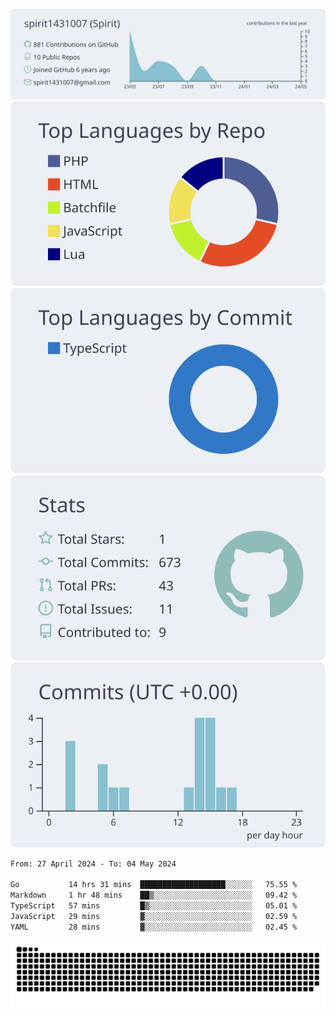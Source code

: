 [![](https://raw.githubusercontent.com/spirit1431007/spirit1431007/master/profile-summary-card-output/nord_bright/0-profile-details.svg)](https://git.io/spiritx)
[![](https://raw.githubusercontent.com/spirit1431007/spirit1431007/master/profile-summary-card-output/nord_bright/1-repos-per-language.svg)](https://git.io/spiritx) [![](https://raw.githubusercontent.com/spirit1431007/spirit1431007/master/profile-summary-card-output/nord_bright/2-most-commit-language.svg)](https://git.io/spiritx)
[![](https://raw.githubusercontent.com/spirit1431007/spirit1431007/master/profile-summary-card-output/nord_bright/3-stats.svg)](https://git.io/spiritx) [![](https://raw.githubusercontent.com/spirit1431007/spirit1431007/master/profile-summary-card-output/nord_bright/4-productive-time.svg)](https://git.io/spiritx)

<!--START_SECTION:waka-->

```txt
From: 27 April 2024 - To: 04 May 2024

Go           14 hrs 31 mins  ███████████████████░░░░░░   75.55 %
Markdown     1 hr 48 mins    ██▒░░░░░░░░░░░░░░░░░░░░░░   09.42 %
TypeScript   57 mins         █▒░░░░░░░░░░░░░░░░░░░░░░░   05.01 %
JavaScript   29 mins         ▓░░░░░░░░░░░░░░░░░░░░░░░░   02.59 %
YAML         28 mins         ▓░░░░░░░░░░░░░░░░░░░░░░░░   02.45 %
```

<!--END_SECTION:waka-->

![contribution](https://github.com/spirit1431007/spirit1431007/blob/output/github-contribution-grid-snake.svg)
